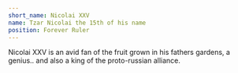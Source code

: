 ```yaml
---
short_name: Nicolai XXV
name: Tzar Nicolai the 15th of his name
position: Forever Ruler
---
```

Nicolai XXV is an avid fan of the fruit grown in his fathers gardens, a genius.. and also a king of the proto-russian alliance.